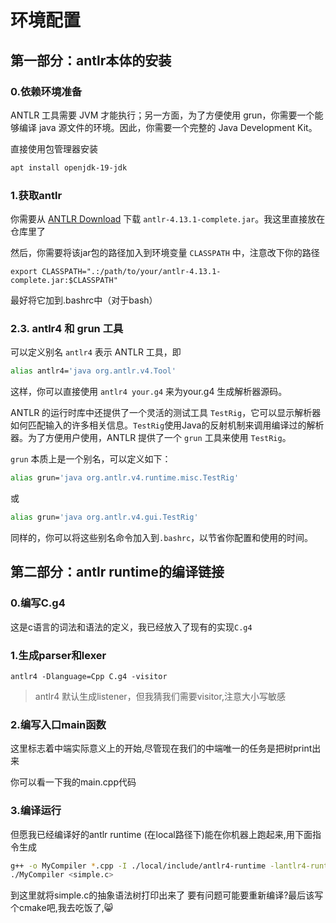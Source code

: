 # 环境配置

## 第一部分：antlr本体的安装

### 0.依赖环境准备

ANTLR 工具需要 JVM 才能执行；另一方面，为了方便使用 grun，你需要一个能够编译 java 源文件的环境。因此，你需要一个完整的 Java Development Kit。

直接使用包管理器安装

```bash
apt install openjdk-19-jdk
```

### 1.获取antlr

你需要从 [ANTLR Download](http://www.antlr.org/download/) 下载 `antlr-4.13.1-complete.jar`。我这里直接放在仓库里了

然后，你需要将该jar包的路径加入到环境变量 `CLASSPATH` 中，注意改下你的路径

```
export CLASSPATH=".:/path/to/your/antlr-4.13.1-complete.jar:$CLASSPATH"
```

最好将它加到.bashrc中（对于bash）

### 2.3. antlr4 和 grun 工具

可以定义别名 `antlr4` 表示 ANTLR 工具，即

```bash
alias antlr4='java org.antlr.v4.Tool'
```

这样，你可以直接使用 `antlr4 your.g4` 来为your.g4 生成解析器源码。

ANTLR 的运行时库中还提供了一个灵活的测试工具 `TestRig`，它可以显示解析器如何匹配输入的许多相关信息。`TestRig`使用Java的反射机制来调用编译过的解析器。为了方便用户使用，ANTLR 提供了一个 `grun` 工具来使用 `TestRig`。

`grun` 本质上是一个别名，可以定义如下：

```bash
alias grun='java org.antlr.v4.runtime.misc.TestRig'
```

或

```bash
alias grun='java org.antlr.v4.gui.TestRig'
```

同样的，你可以将这些别名命令加入到`.bashrc`，以节省你配置和使用的时间。

## 第二部分：antlr runtime的编译链接

### 0.编写C.g4

这是c语言的词法和语法的定义，我已经放入了现有的实现`C.g4`

### 1.生成parser和lexer

```
antlr4 -Dlanguage=Cpp C.g4 -visitor
```

> antlr4 默认生成listener，但我猜我们需要visitor,注意大小写敏感

### 2.编写入口main函数

这里标志着中端实际意义上的开始,尽管现在我们的中端唯一的任务是把树print出来

你可以看一下我的main.cpp代码

### 3.编译运行

但愿我已经编译好的antlr runtime (在local路径下)能在你机器上跑起来,用下面指令生成

```bash
g++ -o MyCompiler *.cpp -I ./local/include/antlr4-runtime -lantlr4-runtime
./MyCompiler <simple.c>
```

到这里就将simple.c的抽象语法树打印出来了
要有问题可能要重新编译?最后该写个cmake吧,我去吃饭了,:smile_cat:
